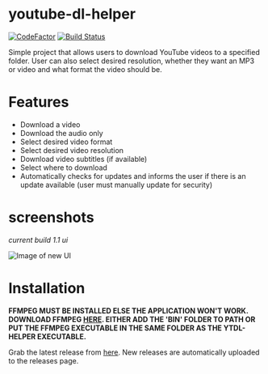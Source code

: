 # youtube-dl-helper
[![CodeFactor](https://www.codefactor.io/repository/github/wbnk/youtube-dl-helper/badge)](https://www.codefactor.io/repository/github/wbnk/youtube-dl-helper) [![Build Status](https://travis-ci.com/wbnk/youtube-dl-helper.svg?branch=master)](https://travis-ci.com/wbnk/youtube-dl-helper)

Simple project that allows users to download YouTube videos to a specified folder. User can also select desired resolution, whether they want an MP3 or video and what format the video should be.




# Features
* Download a video
* Download the audio only
* Select desired video format
* Select desired video resolution
* Download video subtitles (if available)
* Select where to download
* Automatically checks for updates and informs the user if there is an update available (user must manually update for security)


# screenshots

*current build 1.1 ui*

![Image of new UI](https://i.imgur.com/NiUybyY.png)


# Installation 
**FFMPEG MUST BE INSTALLED ELSE THE APPLICATION WON'T WORK. DOWNLOAD FFMPEG [HERE](https://ffmpeg.org/download.html). EITHER ADD THE 'BIN' FOLDER TO PATH OR PUT THE FFMPEG EXECUTABLE IN THE SAME FOLDER AS THE YTDL-HELPER EXECUTABLE.**

Grab the latest release from [here](https://github.com/wbnk/youtube-dl-helper/releases). New releases are automatically uploaded to the releases page.
